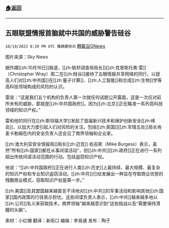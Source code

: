 ###  [:house:返回](README.md)
---


## 五眼联盟情报首脑就中共国的威胁警告硅谷
`10/19/2023 8:39 PM UTC 雅典娜快讯` [轉載自GNews](https://gnews.org/articles/1856514)

图片来源：Sky News

据外媒[[zh:10月16日]]报道，[[zh:联邦调查局局长]][[zh:克里斯托弗·雷]]（Christopher Wray）周二在[[zh:硅谷]]接待了五眼情报共享网络的同行，以提高人们对[[zh:中共国]]在[[zh:量子计算]]、[[zh:人工智能]]和合成[[zh:生物]]学等高科技领域构成的风险的认识。

雷说：“这是我们五个机构的负责人第一次就任何话题公开露面，这是一次应对前所未有的威胁，那就是[[zh:中共国政府]]。因为[[zh:北京]]正在瞄准一系列高科技领域的知识产权。”

雷和他的同行在[[zh:斯坦福大学]]发起了首届新兴技术和保护创新安全[[zh:峰会]]，以加大力度引起人们对风险的关注。包括[[zh:英国]][[zh:军情五处]]局长肯·麦卡勒姆在内的安全负责人还会见了商界领袖和企业家。

[[zh:澳大利亚安全情报局]]局长[[zh:迈克]]·伯吉斯（Mike Burgess）表示，虽然“所有[[zh:国家]]都在从事间谍活动”，但[[zh:中共]][[zh:政府]]正在进行一系列超出传统间谍活动范围的行动，包括盗窃知识产权。

他说：“[[zh:中共国政府]]正在进行人类[[zh:历史]]上最持续、最大规模、最复杂的知识产权和专业知识盗窃活动。[[zh:中共]]已经发展出一种旨在夺取商业优势的残酷商业模式，窃取知识产权是第一步。”

[[zh:美国]]及其盟国越来越直言不讳地对[[zh:中共]]的军事活动和影响其他[[zh:国家]]国内政策的行径表示担忧。这些间谍负责人表示，[[zh:中共]]越来越多地以[[zh:公司]]名义来获取技术，商界领袖“越来越意识到”这些挑战以及“需要保持清醒的头脑”。

素材：小红帽  翻译：新街口  编辑：李易通  发布：陶子


